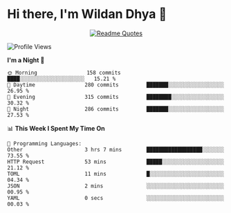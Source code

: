 # Hi there, I'm Wildan Dhya 👋 

<div align="center">
  <a href="https://github.com/piyushsuthar/github-readme-quotes">
    <img src="https://quotes-github-readme.vercel.app/api?quote=Try%2C%20Fail%2C%20Retry&author=unknown&type=vertical&theme=dark" alt="Readme Quotes">
  </a>
</div>

<!--START_SECTION:waka-->
![Profile Views](http://img.shields.io/badge/Profile%20Views-0-blue)

**I'm a Night 🦉** 

```text
🌞 Morning                158 commits         ████░░░░░░░░░░░░░░░░░░░░░   15.21 % 
🌆 Daytime                280 commits         ███████░░░░░░░░░░░░░░░░░░   26.95 % 
🌃 Evening                315 commits         ████████░░░░░░░░░░░░░░░░░   30.32 % 
🌙 Night                  286 commits         ███████░░░░░░░░░░░░░░░░░░   27.53 % 
```


📊 **This Week I Spent My Time On** 

```text
💬 Programming Languages: 
Other                    3 hrs 7 mins        ██████████████████░░░░░░░   73.55 % 
HTTP Request             53 mins             █████░░░░░░░░░░░░░░░░░░░░   21.12 % 
TOML                     11 mins             █░░░░░░░░░░░░░░░░░░░░░░░░   04.34 % 
JSON                     2 mins              ░░░░░░░░░░░░░░░░░░░░░░░░░   00.95 % 
YAML                     0 secs              ░░░░░░░░░░░░░░░░░░░░░░░░░   00.03 % 
```


<!--END_SECTION:waka-->

<!--## GitHub Stats-->
<!--![Top Languages](https://github-readme-stats.vercel.app/api/top-langs/?username=wildandhya&layout=compact&theme=dracula)-->











